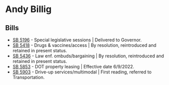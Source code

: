 # Andy Billig
## Bills
* [SB 5196](/bill/2021-22/sb/5196/) - Special legislative sessions | Delivered to Governor.
* [SB 5418](/bill/2021-22/sb/5418/) - Drugs & vaccines/access | By resolution, reintroduced and retained in present status.
* [SB 5436](/bill/2021-22/sb/5436/) - Law enf. ombuds/bargaining | By resolution, reintroduced and retained in present status.
* [SB 5853](/bill/2021-22/sb/5853/) - DOT property leasing | Effective date 6/9/2022.
* [SB 5903](/bill/2021-22/sb/5903/) - Drive-up services/multimodal | First reading, referred to Transportation.
